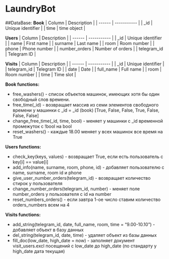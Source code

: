 # LaundryBot

##DataBase:
**Book**
| Column | Description |
| ------ | ----------- |
| _id | Unique identifier |
| time | time object |

**Users**
| Column | Description |
| ------ | ----------- |
| _id | Unique identifier |
| name | First name |
| surname | Last name |
| room | Room number |
| phone | Phone number |
| number_orders | Number of orders |
| telegram_id | Telegram ID |

**Visits**
| Column | Description |
| ------ | ----------- |
| _id | Unique identifier |
| telegram_id | Telegram ID |
| date | Date |
| full_name | Full name |
| room | Room number |
| time | Time slot |

**Book functions:**
* free_washers() - список объектов машинок, имеющих хотя бы один свободный слов времени.
* free_time(_id) - возвращает массив из семи элементов свободного времени у машинки с _id = _id (book)
[True, False, False, True, False, False, False]
* change_free_time(_id, time, bool) - меняет у машинки с _id временной промежуток с !bool на bool
* reset_washers() - каждые 18.00 меняет у всех машинок все время на True

**Users functions:**
* check_key(keys, values) - возвращает True, если есть пользователь с key[i] == value[i]
* add_info(name, surname, room, phone, id) - добавляет пользователю с name, surname, room id и phone
* give_user_number_orders(telegram_id) - возвращает количество стирок у пользователя
* change_number_orders(telegram_id, number) - меняет поле number_orders у пользователя с id на number
* reset_numbers_orders() - если завтра 1-ое число ставим количество orders_numbers всем на 4

**Visits functions:**
* add_string(telegram_id, date, full_name, room, time = “9.00-10.10”) - добавляет объект в базу данных
* del_string(telegram_id, date, time) - удаляет объект из базы данных
* fill_doc(low_date, high_date = now) - заполняет документ visit_users.excl посещений с low_date до high_date (по стандарту у high_date дата текущая)
